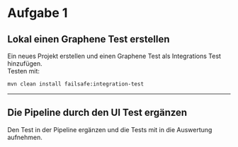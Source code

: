 # Aufgabe 1

## Lokal einen Graphene Test erstellen
Ein neues Projekt erstellen und einen Graphene Test als Integrations Test hinzufügen.  
Testen mit:
```bash
mvn clean install failsafe:integration-test
```

---

## Die Pipeline durch den UI Test ergänzen
Den Test in der Pipeline ergänzen und die Tests mit in die Auswertung aufnehmen.
